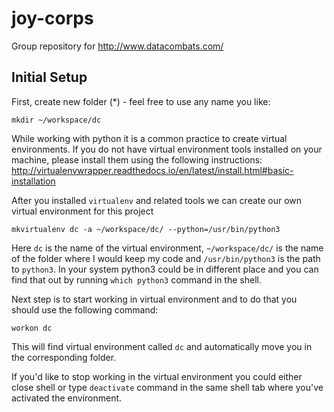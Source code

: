 # joy-corps
Group repository for http://www.datacombats.com/

## Initial Setup
First, create new folder (\*) - feel free to use any name you like:

```shell
mkdir ~/workspace/dc
```

While working with python it is a common practice to create virtual environments. If you do not have virtual environment tools installed on your machine, please install them using the following instructions: http://virtualenvwrapper.readthedocs.io/en/latest/install.html#basic-installation

After you installed `virtualenv` and related tools we can create our own virtual environment for this project

```shell
mkvirtualenv dc -a ~/workspace/dc/ --python=/usr/bin/python3
```

Here `dc` is the name of the virtual environment, `~/workspace/dc/` is the name of the folder where I would keep my code and `/usr/bin/python3` is the path to `python3`. In your system python3 could be in different place and you can find that out by running `which python3` command in the shell.

Next step is to start working in virtual environment and to do that you should use the following command:

```shell
workon dc
```

This will find virtual environment called `dc` and automatically move you in the corresponding folder.

If you'd like to stop working in the virtual environment you could either close shell or type `deactivate` command in the same shell tab where you've activated the environment.

